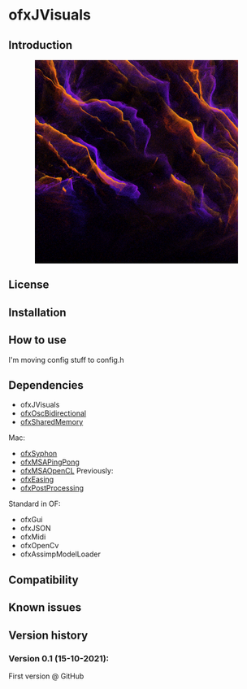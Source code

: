 ofxJVisuals
=====================================

Introduction
------------

<img src="images/preview.png" alt="ofxJVisuals preview" width="400" style="display: block; margin: auto"/>  

License
-------

Installation
------------

## How to use

I'm moving config stuff to config.h

Dependencies
------------
- ofxJVisuals
- [ofxOscBidirectional](https://github.com/elgiano/ofxOscBidirectional.git)
- [ofxSharedMemory](https://github.com/funatsufumiya/ofxSharedMemory)

Mac:  

- [ofxSyphon](https://github.com/astellato/ofxSyphon)
- [ofxMSAPingPong](https://github.com/memo/ofxMSAPingPong)
- [ofxMSAOpenCL](https://github.com/memo/ofxMSAOpenCL)
Previously:
- [ofxEasing](https://github.com/arturoc/ofxEasing)
- [ofxPostProcessing](https://github.com/neilmendoza/ofxPostProcessing)

Standard in OF:  

- ofxGui
- ofxJSON
- ofxMidi
- ofxOpenCv
- ofxAssimpModelLoader

Compatibility
------------

Known issues
------------

Version history
------------

### Version 0.1 (15-10-2021):

First version @ GitHub
